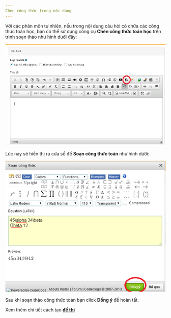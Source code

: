 ```yaml
---
Chèn công thức trong nội dung
---
```


Với các phân môn tự nhiên, nếu trong nội dung câu hỏi có chứa các công thức toán học, bạn có thể sử dụng công cụ **Chèn công thức toán học** trên trình soạn thảo như hình dưới đây:

 ![](../images/test/cong-thuc-toan-1.png)

Lúc này sẽ hiển thị ra cửa sổ để **Soạn công thức toán** như hình dưới:

![](../images/test/cong-thuc-toan-2.png)

Sau khi soạn thảo công thức toán bạn click  **Đồng ý** để hoàn tất. 

Xem thêm chi tiết cách tạo [**đề thi**](/de-thi/)
